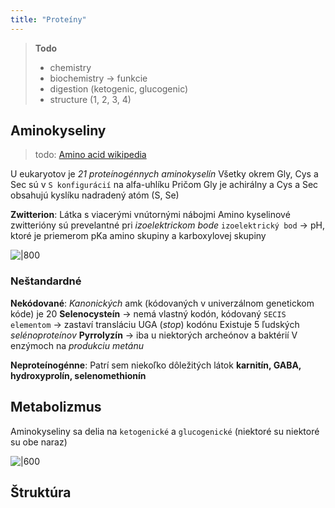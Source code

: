 ```yaml
---
title: "Proteíny"
---
```


> **Todo**
> - chemistry
> - biochemistry -> funkcie
> - digestion (ketogenic, glucogenic)
> - structure (1, 2, 3, 4)

## Aminokyseliny
> todo: [Amino acid wikipedia](https://en.wikipedia.org/wiki/Amino_acid#General_structure)

U eukaryotov je *21 proteínogénnych aminokyselín*
Všetky okrem Gly, Cys a Sec sú v `S konfigurácií` na alfa-uhlíku
Pričom Gly je achirálny a Cys a Sec obsahujú kyslíku nadradený atóm (S, Se)

**Zwitterion**:
Látka s viacerými vnútornými nábojmi
Amino kyselinové zwitterióny sú prevelantné pri *izoelektrickom bode*
`izoelektrický bod` -> pH, ktoré je priemerom pKa amino skupiny a karboxylovej skupiny

![|800](attachments/esenciálne_aminokyseliny.png)

### Neštandardné

**Nekódované**:
*Kanonických* amk (kódovaných v univerzálnom genetickom kóde) je 20
$\textbf{Selenocysteín}$ -> nemá vlastný kodón, kódovaný `SECIS elementom` -> zastaví transláciu UGA (*stop*) kodónu
Existuje 5 ľudských *selénoproteínov*
$\textbf{Pyrrolyzín}$ -> iba u niektorých archeónov a baktérií
V enzýmoch na *produkciu metánu*

**Neproteínogénne**:
Patrí sem niekoľko dôležitých látok
$\textbf{karnitín, GABA, hydroxyprolín, selenomethionín}$

## Metabolizmus

Aminokyseliny sa delia na `ketogenické` a `glucogenické` (niektoré su niektoré su obe naraz)

![|600](attachments/katabolizmus_aminokyselín.png)

## Štruktúra

